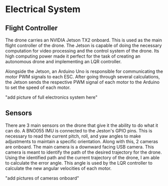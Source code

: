 # Electrical System

## Flight Controller

The drone carries an NVIDIA Jetson TX2 onboard. This is used as the main flight controller of the drone. The Jetson is capable of doing the necessary computation for video processing and the control system of the drone. Its high computing power made it perfect for the task of creating an autonomous drone and implementing an LQR controller.

Alongside the Jetson, an Arduino Uno is responsible for communicating the motor PWM signals to each ESC. After going through several calculations, the Jetson sends the respective PWM signal of each motor to the Arduino to set the speed of each motor.

"add picture of full electronics system here"

## Sensors

There are 3 main sensors on the drone that give it the ability to do what it can do. A BNO055 IMU is connected to the Jeston's GPIO pins. This is necessary to read the current pitch, roll, and yaw angles to make adjustments to maintain a specific orientation. Along with this, 2 cameras are onboard. The main camera is a downward facing USB camera. This camera is meant to identify the path of the desired trajectory for the drone. Using the identified path and the current trajectory of the drone, I am able to calculate the error angle. This angle is used by the LQR controller to calculate the new angular velocities of each motor. 

"add pictures of cameras onboard"

